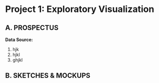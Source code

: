 # Project 1: Exploratory Visualization
## A. PROSPECTUS


**Data Source:**
1. hjk
2. hjkl
3. ghjkl

## B. SKETCHES & MOCKUPS
